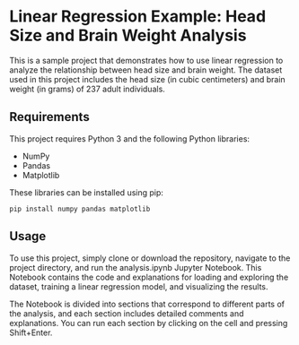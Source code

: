 # Linear Regression Example: Head Size and Brain Weight Analysis

This is a sample project that demonstrates how to use linear regression to analyze the relationship between head size and brain weight. The dataset used in this project includes the head size (in cubic centimeters) and brain weight (in grams) of 237 adult individuals.

## Requirements

This project requires Python 3 and the following Python libraries:

* NumPy
* Pandas
* Matplotlib

These libraries can be installed using pip:

```
pip install numpy pandas matplotlib
```

## Usage

To use this project, simply clone or download the repository, navigate to the project directory, and run the analysis.ipynb Jupyter Notebook. This Notebook contains the code and explanations for loading and exploring the dataset, training a linear regression model, and visualizing the results.

The Notebook is divided into sections that correspond to different parts of the analysis, and each section includes detailed comments and explanations. You can run each section by clicking on the cell and pressing Shift+Enter.